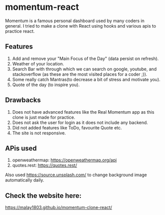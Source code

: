 # momentum-react

Momentum is a famous personal dashboard used by many coders in general. I tried to make a clone with React using hooks and various apis to practice react.

## Features

1. Add and remove your "Main Focus of the Day" (data persist on refresh).
2. Weather of your location.
3. Search Bar with through which we can search on google, youtube, and stackoverflow (as these are the most visited places for a coder ;)).
4. Some really catch Mantras(to decrease a bit of stress and motivate you).
5. Quote of the day (to inspire you).

## Drawbacks

1. Does not have advanced features like the Real Momentum app as this clone is just made for practice.
2. Does not ask the user for login as it does not include any backend.
3. Did not added features like ToDo, favourite Quote etc.
4. The site is not responsive.

## APis used

1. openweathermap: https://openweathermap.org/api
2. quotes.rest: https://quotes.rest/

Also used https://source.unsplash.com/ to change background image automatically daily.

## Check the website here: 
https://malay1803.github.io/momentum-clone-react/
